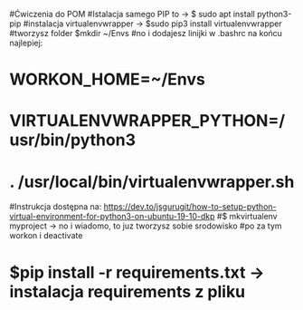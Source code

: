 #Ćwiczenia do POM
#Istalacja samego PIP to -> $ sudo apt install python3-pip
#instalacja virtualenvwrapper ->  $sudo pip3 install virtualenvwrapper
#tworzysz folder $mkdir ~/Envs
#no i dodajesz linijki w .bashrc na końcu najlepiej:
#	WORKON_HOME=~/Envs
#	VIRTUALENVWRAPPER_PYTHON=/usr/bin/python3
#	. /usr/local/bin/virtualenvwrapper.sh
#Instrukcja dostępna na: https://dev.to/jsgurugit/how-to-setup-python-virtual-environment-for-python3-on-ubuntu-19-10-dkp
#$ mkvirtualenv myproject -> no i wiadomo, to juz tworzysz sobie srodowisko
#po za tym workon i deactivate
#
# $pip install -r requirements.txt -> instalacja requirements z pliku

